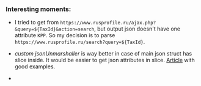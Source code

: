 ### Interesting moments: 
- I tried to get from `https://www.rusprofile.ru/ajax.php?&query=${TaxId}&action=search`, but
  output json doesn't have one attribute `KPP`. So my decision is to parse `https://www.rusprofile.ru/search?query=${TaxId}`.
- _custom jsonUnmarshaller_ is way better in case of main json struct has slice inside.
  It would be easier to get json attributes in slice. 
  [Article](https://jhall.io/posts/go-json-tricks-array-as-structs/) with good examples.

- 